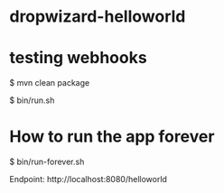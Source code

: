 dropwizard-helloworld
=====================
# testing webhooks
$ mvn clean package

$ bin/run.sh 

# How to run the app  forever
$ bin/run-forever.sh

Endpoint: http://localhost:8080/helloworld




